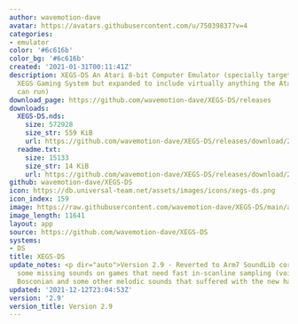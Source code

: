 ```yaml
---
author: wavemotion-dave
avatar: https://avatars.githubusercontent.com/u/75039837?v=4
categories:
- emulator
color: '#6c616b'
color_bg: '#6c616b'
created: '2021-01-31T00:11:41Z'
description: XEGS-DS An Atari 8-bit Computer Emulator (specially targeted for the
  XEGS Gaming System but expanded to include virtually anything the Atari 8-bit computers
  can run)
download_page: https://github.com/wavemotion-dave/XEGS-DS/releases
downloads:
  XEGS-DS.nds:
    size: 572928
    size_str: 559 KiB
    url: https://github.com/wavemotion-dave/XEGS-DS/releases/download/2.9/XEGS-DS.nds
  readme.txt:
    size: 15133
    size_str: 14 KiB
    url: https://github.com/wavemotion-dave/XEGS-DS/releases/download/2.9/readme.txt
github: wavemotion-dave/XEGS-DS
icon: https://db.universal-team.net/assets/images/icons/xegs-ds.png
icon_index: 159
image: https://raw.githubusercontent.com/wavemotion-dave/XEGS-DS/main/arm9/gfx/bgTop.png
image_length: 11641
layout: app
source: https://github.com/wavemotion-dave/XEGS-DS
systems:
- DS
title: XEGS-DS
update_notes: <p dir="auto">Version 2.9 - Reverted to Arm7 SoundLib core after discovering
  some missing sounds on games that need fast in-scanline sampling (voices in Berzerk,
  Bosconian and some other melodic sounds that suffered with the new handler).</p>
updated: '2021-12-12T23:04:53Z'
version: '2.9'
version_title: Version 2.9
---
```

